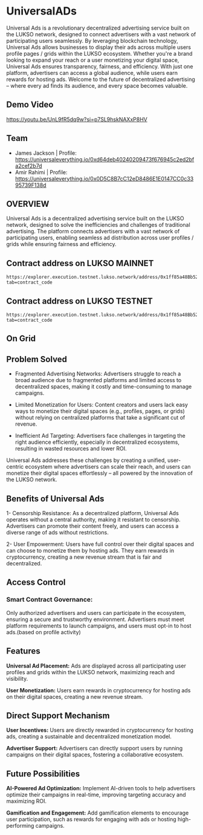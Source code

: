 # UniversalADs

Universal Ads is a revolutionary decentralized advertising service built on the LUKSO network, designed to connect advertisers with a vast network of participating users seamlessly. By leveraging blockchain technology, Universal Ads allows businesses to display their ads across multiple users profile pages / grids within the LUKSO ecosystem. Whether you're a brand looking to expand your reach or a user monetizing your digital space, Universal Ads ensures transparency, fairness, and efficiency. With just one platform, advertisers can access a global audience, while users earn rewards for hosting ads. Welcome to the future of decentralized advertising – where every ad finds its audience, and every space becomes valuable.

## Demo Video
https://youtu.be/UnL9fR5dq9w?si=p7SL9hskNAXxP8HV

## Team
-  James Jackson | Profile: https://universaleverything.io/0xd64deb40240209473f676945c2ed2bfa2cef2b7d
-  Amir Rahimi | Profile: https://universaleverything.io/0x0D5C8B7cC12eD8486E1E0147CC0c3395739F138d

## OVERVIEW

Universal Ads is a decentralized advertising service built on the LUKSO network, designed to solve the inefficiencies and challenges of traditional advertising. The platform connects advertisers with a vast network of participating users, enabling seamless ad distribution across user profiles / grids while ensuring fairness and efficiency.

## Contract address on LUKSO MAINNET
```
https://explorer.execution.testnet.lukso.network/address/0x1ff85a48Bb52Fd1B7B96FDE041765D0815233BF0?tab=contract_code
```
## Contract address on LUKSO TESTNET
```
https://explorer.execution.testnet.lukso.network/address/0x1ff85a48Bb52Fd1B7B96FDE041765D0815233BF0?tab=contract_code
```
## On Grid


## Problem Solved
- Fragmented Advertising Networks:
Advertisers struggle to reach a broad audience due to fragmented platforms and limited access to decentralized spaces, making it costly and time-consuming to manage campaigns.

- Limited Monetization for Users:
Content creators and users lack easy ways to monetize their digital spaces (e.g., profiles, pages, or grids) without relying on centralized platforms that take a significant cut of revenue.

- Inefficient Ad Targeting:
Advertisers face challenges in targeting the right audience efficiently, especially in decentralized ecosystems, resulting in wasted resources and lower ROI.

Universal Ads addresses these challenges by creating a unified, user-centric ecosystem where advertisers can scale their reach, and users can monetize their digital spaces effortlessly – all powered by the innovation of the LUKSO network.

## Benefits of Universal Ads
1- Censorship Resistance:
As a decentralized platform, Universal Ads operates without a central authority, making it resistant to censorship. Advertisers can promote their content freely, and users can access a diverse range of ads without restrictions.

2- User Empowerment:
Users have full control over their digital spaces and can choose to monetize them by hosting ads. They earn rewards in cryptocurrency, creating a new revenue stream that is fair and decentralized.


## Access Control
### Smart Contract Governance:
Only authorized advertisers and users can participate in the ecosystem, ensuring a secure and trustworthy environment.
Advertisers must meet platform requirements to launch campaigns, and users must opt-in to host ads.(based on profile activity)

## Features
**Universal Ad Placement:**
Ads are displayed across all participating user profiles and grids within the LUKSO network, maximizing reach and visibility.

**User Monetization:**
Users earn rewards in cryptocurrency for hosting ads on their digital spaces, creating a new revenue stream.

## Direct Support Mechanism
**User Incentives:**
Users are directly rewarded in cryptocurrency for hosting ads, creating a sustainable and decentralized monetization model.

**Advertiser Support:**
Advertisers can directly support users by running campaigns on their digital spaces, fostering a collaborative ecosystem.

## Future Possibilities

**AI-Powered Ad Optimization:**
Implement AI-driven tools to help advertisers optimize their campaigns in real-time, improving targeting accuracy and maximizing ROI.

**Gamification and Engagement:**
Add gamification elements to encourage user participation, such as rewards for engaging with ads or hosting high-performing campaigns.
